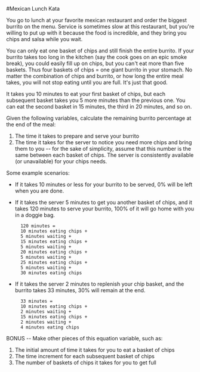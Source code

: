 #Mexican Lunch Kata

You go to lunch at your favorite mexican restaurant and order the biggest burrito on the menu.  Service is sometimes slow at this restaurant, but you're willing to put up with it because the food is incredible, and they bring you chips and salsa while you wait.  

You can only eat one basket of chips and still finish the entire burrito.  If your burrito takes too long in the kitchen (say the cook goes on an epic smoke break), you could easily fill up on chips, but you can't eat more than five baskets.  Thus four baskets of chips = one giant burrito in your stomach.  No matter the combination of chips and burrito, or how long the entire meal takes, you will not stop eating until you are full.  It's just that good.

It takes you 10 minutes to eat your first basket of chips, but each subsequent basket takes you 5 more minutes than the previous one.  You can eat the second basket in 15 minutes, the third in 20 minutes, and so on.

Given the following variables, calculate the remaining burrito percentage at the end of the meal: 

1. The time it takes to prepare and serve your burrito
2. The time it takes for the server to notice you need more chips and bring them to you -- for the sake of simplicity, assume that this number is the same between each basket of chips.  The server is consistently available (or unavailable) for your chips needs.

Some example scenarios:

* If it takes 10 minutes or less for your burrito to be served, 0% will be left when you are done.
* If it takes the server 5 minutes to get you another basket of chips, and it takes 120 minutes to serve your burrito, 100% of it will go home with you in a doggie bag.

		120 minutes =
		10 minutes eating chips +
		5 minutes waiting +
		15 minutes eating chips +
		5 minutes waiting +
		20 minutes eating chips +
		5 minutes waiting +
		25 minutes eating chips +
		5 minutes waiting +
		30 minutes eating chips

* If it takes the server 2 minutes to replenish your chip basket, and the burrito takes 33 minutes, 30% will remain at the end.

		33 minutes =
		10 minutes eating chips +
		2 minutes waiting +
		15 minutes eating chips +
		2 minutes waiting +
		4 minutes eating chips

BONUS -- Make other pieces of this equation variable, such as:

1. The initial amount of time it takes for you to eat a basket of chips
2. The time increment for each subsequent basket of chips
3. The number of baskets of chips it takes for you to get full